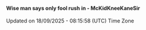 #### Wise man says only fool rush in - McKidKneeKaneSir
Updated on 18/09/2025 - 08:15:58 (UTC) Time Zone
